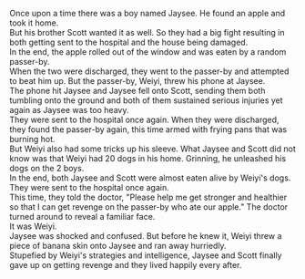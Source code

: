 Once upon a time there was a boy named Jaysee. He found an apple and took it home. <br>
But his brother Scott wanted it as well. So they had a big fight resulting in both getting sent to the hospital and the house being damaged. <br>
In the end, the apple rolled out of the window and was eaten by a random passer-by. <br>
When the two were discharged, they went to the passer-by and attempted to beat him up. But the passer-by, Weiyi, threw his phone at Jaysee. <br>
The phone hit Jaysee and Jaysee fell onto Scott, sending them both tumbling onto the ground and both of them sustained serious injuries yet again as Jaysee was too heavy. <br>
They were sent to the hospital once again. When they were discharged, they found the passer-by again, this time armed with frying pans that was burning hot. <br>
But Weiyi also had some tricks up his sleeve. What Jaysee and Scott did not know was that Weiyi had 20 dogs in his home. Grinning, he unleashed his dogs on the 2 boys. <br>
In the end, both Jaysee and Scott were almost eaten alive by Weiyi's dogs. They were sent to the hospital once again. <br>
This time, they told the doctor, "Please help me get stronger and healthier so that I can get revenge on the passer-by who ate our apple." The doctor turned around to reveal a familiar face. <br>
It was Weiyi. <br>
Jaysee was shocked and confused. But before he knew it, Weiyi threw a piece of banana skin onto Jaysee and ran away hurriedly. <br>
Stupefied by Weiyi's strategies and intelligence, Jaysee and Scott finally gave up on getting revenge and they lived happily every after. <br>
